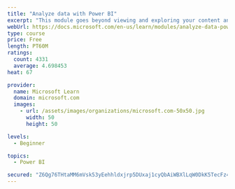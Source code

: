 ```yaml
---
title: "Analyze data with Power BI"
excerpt: "This module goes beyond viewing and exploring your content and explains how to interact with it by working with reports and dashboards to uncover and share new business insights."
webUrl: https://docs.microsoft.com/en-us/learn/modules/analyze-data-power-bi/
type: course
price: Free
length: PT60M
ratings:
  count: 4331
  average: 4.698453
heat: 67

provider:
  name: Microsoft Learn
  domain: microsoft.com
  images:
    - url: /assets/images/organizations/microsoft.com-50x50.jpg
      width: 50
      height: 50

levels:
  - Beginner

topics:
  - Power BI

secured: "Z6Qg76THtaMM6mVsk53yEehhldxjrp5DUxaj1cyQbAiWBXlLqW0DkK5TecFz4ZZzP0y2ssfC9qeeVVy9W56eEhTO4+/9JLsEpMDJicih4G1YdvfTmLoNtcj5BbqtDQXdj91NeQgnMjPiPNr7CvrjCTctm2yEKScvYY25n6Fsi9qK2aRT87lofmJH5LhZkOMFt/hcSrsO3OCnaf8z8oTBFt7Xk2NvB5moKfHhTdpFU4T9MrWTQeYl/DLjt/3ffb/oHhtMdOJVnpPinbip8SblNfPaduzb6YYGkpMLTeKWmETJaja5rOYu2fA82o+aiqW29tZ8V7bHH/a2Hsrj2pP+qB45IAvfxibR0sUa2QJKDYTkVgKX04jPrOBVfq/OJAMpuGC+5sABx6ybayhPrGGcFA==;RBiK11MSqTWth1rMGP30sw=="
---
```


